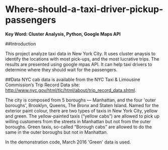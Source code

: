 # Where-should-a-taxi-driver-pickup-passengers
**Key Word: Cluster Analysis, Python, Google Maps API**

##Introduction

This project analyze taxi data in New York City. It uses cluster anaysis to identify the locations with most pick-ups, and the most lucrative trips. The results are presented using google mpas API. It can help taxi drivers to determine where they should wait for the passengers. 

##Data
NYC cab data is available from the NYC Taxi & Limousine Commission’s Trip Record Data site: http://www.nyc.gov/html/tlc/html/about/trip_record_data.shtml. 

The city is composed from 5 boroughs — Manhattan, and the four 'outer boroughs', Brooklyn, Queens, The Bronx and Staten Island. Named for the exterior paint colour, there are two types of taxis in New York City, yellow and green. The yellow-painted taxis (“yellow cabs”) are allowed to pick up willing customers from the streets in Manhattan but not from the outer boroughs. Green taxis, so-called “Borough cabs” are allowed to do the same in the outer boroughs but not in Manhattan.

In the demonstration code, March 2016 'Green' data is used. 



